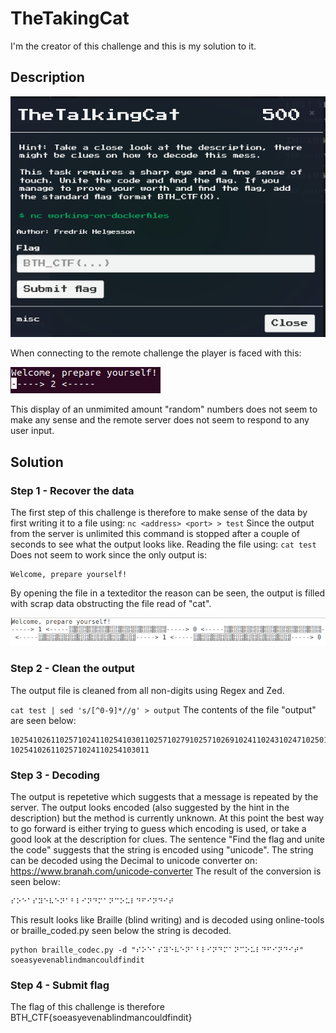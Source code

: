 # TheTakingCat
I'm the creator of this challenge and this is my solution to it.

## Description
![alt text](TheTalkingCat.png "Description")

When connecting to the remote challenge the player is faced with this:

![alt text](TalkingCat_challenge.png "Challenge")

This display of an unmimited amount "random" numbers does not seem to make any sense and the remote server does not seem to respond to any user input.

## Solution
### Step 1 - Recover the data
The first step of this challenge is therefore to make sense of the data by first writing it to a file using:
`nc <address> <port> > test`
Since the output from the server is unlimited this command is stopped after a couple of seconds to see what the output looks like. Reading the file using:
`cat test`
Does not seem to work since the only output is:
```
Welcome, prepare yourself!
```

By opening the file in a texteditor the reason can be seen, the output is filled with scrap data obstructing the file read of "cat".

![alt text](TheTalkingCat_readfile.png "Description")

### Step 2 - Clean the output
The output file is cleaned from all non-digits using Regex and Zed.

`cat test | sed 's/[^0-9]*//g' > output`
The contents of the file "output" are seen below:

```
102541026110257102411025410301102571027910257102691024110243102471025010269102651025310241102691024910261102771024710265102511025010269102651025010270
1025410261102571024110254103011
```

### Step 3 - Decoding
The output is repetetive which suggests that a message is repeated by the server. The output looks encoded (also suggested by the hint in the description) but the method is currently unknown.
At this point the best way to go forward is either trying to guess which encoding is used, or take a good look at the description for clues.
The sentence "Find the flag and unite the code" suggests that the string is encoded using "unicode". The string can be decoded using the Decimal to unicode converter on:
https://www.branah.com/unicode-converter
The result of the conversion is seen below:
```
⠎⠕⠑⠁⠎⠽⠑⠧⠑⠝⠁⠃⠇⠊⠝⠙⠍⠁⠝⠉⠕⠥⠇⠙⠋⠊⠝⠙⠊⠞
```
This result looks like Braille (blind writing) and is decoded using online-tools or braille_coded.py seen below the string is decoded.
```
python braille_codec.py -d "⠎⠕⠑⠁⠎⠽⠑⠧⠑⠝⠁⠃⠇⠊⠝⠙⠍⠁⠝⠉⠕⠥⠇⠙⠋⠊⠝⠙⠊⠞"
soeasyevenablindmancouldfindit 
```

### Step 4 - Submit flag
The flag of this challenge is therefore
BTH_CTF{soeasyevenablindmancouldfindit}

